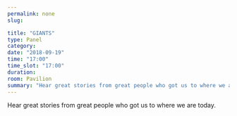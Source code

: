 ```yaml
---
permalink: none
slug:

title: "GIANTS"
type: Panel
category:
date: "2018-09-19"
time: "17:00"
time_slot: "17:00"
duration:
room: Pavilion
summary: "Hear great stories from great people who got us to where we are today."
---
```

Hear great stories from great people who got us to where we are today.
